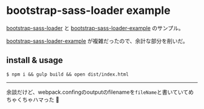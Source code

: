 # bootstrap-sass-loader example

[bootstrap-sass-loader](https://github.com/justin808/bootstrap-sass-loader) と
[bootstrap-sass-loader-example](https://github.com/shakacode/bootstrap-sass-loader-example) のサンプル。

[bootstrap-sass-loader-example](https://github.com/shakacode/bootstrap-sass-loader-example) が複雑だったので、余計な部分を削いだ。

## install & usage

```
$ npm i && gulp build && open dist/index.html
```

---
余談だけど、webpack.confingのoutputのfilenameを`fileName`と書いていてめちゃくちゃハマった 😤

